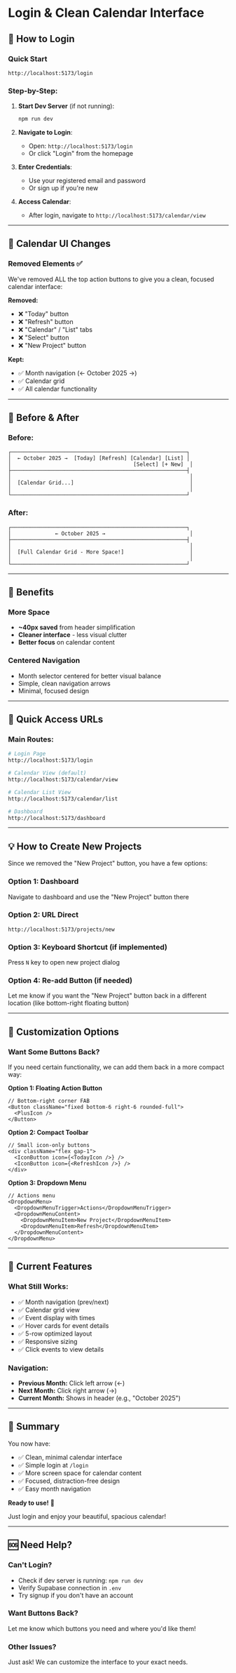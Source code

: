 # Login & Clean Calendar Interface

## 🔐 How to Login

### Quick Start
```
http://localhost:5173/login
```

### Step-by-Step:

1. **Start Dev Server** (if not running):
   ```bash
   npm run dev
   ```

2. **Navigate to Login**:
   - Open: `http://localhost:5173/login`
   - Or click "Login" from the homepage

3. **Enter Credentials**:
   - Use your registered email and password
   - Or sign up if you're new

4. **Access Calendar**:
   - After login, navigate to `http://localhost:5173/calendar/view`

---

## 🎨 Calendar UI Changes

### Removed Elements ✅

We've removed ALL the top action buttons to give you a clean, focused calendar interface:

**Removed:**
- ❌ "Today" button
- ❌ "Refresh" button
- ❌ "Calendar" / "List" tabs
- ❌ "Select" button
- ❌ "New Project" button

**Kept:**
- ✅ Month navigation (← October 2025 →)
- ✅ Calendar grid
- ✅ All calendar functionality

---

## 📸 Before & After

### Before:
```
┌────────────────────────────────────────────────────────┐
│  ← October 2025 →  [Today] [Refresh] [Calendar] [List] │
│                                       [Select] [+ New]  │
├────────────────────────────────────────────────────────┤
│                                                         │
│  [Calendar Grid...]                                     │
│                                                         │
└────────────────────────────────────────────────────────┘
```

### After:
```
┌────────────────────────────────────────────────────────┐
│              ← October 2025 →                           │
├────────────────────────────────────────────────────────┤
│                                                         │
│  [Full Calendar Grid - More Space!]                     │
│                                                         │
└────────────────────────────────────────────────────────┘
```

---

## 🎯 Benefits

### More Space
- **~40px saved** from header simplification
- **Cleaner interface** - less visual clutter
- **Better focus** on calendar content

### Centered Navigation
- Month selector centered for better visual balance
- Simple, clean navigation arrows
- Minimal, focused design

---

## 🚀 Quick Access URLs

### Main Routes:
```bash
# Login Page
http://localhost:5173/login

# Calendar View (default)
http://localhost:5173/calendar/view

# Calendar List View
http://localhost:5173/calendar/list

# Dashboard
http://localhost:5173/dashboard
```

---

## 💡 How to Create New Projects

Since we removed the "New Project" button, you have a few options:

### Option 1: Dashboard
Navigate to dashboard and use the "New Project" button there

### Option 2: URL Direct
```
http://localhost:5173/projects/new
```

### Option 3: Keyboard Shortcut (if implemented)
Press `N` key to open new project dialog

### Option 4: Re-add Button (if needed)
Let me know if you want the "New Project" button back in a different location (like bottom-right floating button)

---

## 🔧 Customization Options

### Want Some Buttons Back?

If you need certain functionality, we can add them back in a more compact way:

**Option 1: Floating Action Button**
```tsx
// Bottom-right corner FAB
<Button className="fixed bottom-6 right-6 rounded-full">
  <PlusIcon />
</Button>
```

**Option 2: Compact Toolbar**
```tsx
// Small icon-only buttons
<div className="flex gap-1">
  <IconButton icon={<TodayIcon />} />
  <IconButton icon={<RefreshIcon />} />
</div>
```

**Option 3: Dropdown Menu**
```tsx
// Actions menu
<DropdownMenu>
  <DropdownMenuTrigger>Actions</DropdownMenuTrigger>
  <DropdownMenuContent>
    <DropdownMenuItem>New Project</DropdownMenuItem>
    <DropdownMenuItem>Refresh</DropdownMenuItem>
  </DropdownMenuContent>
</DropdownMenu>
```

---

## 📱 Current Features

### What Still Works:
- ✅ Month navigation (prev/next)
- ✅ Calendar grid view
- ✅ Event display with times
- ✅ Hover cards for event details
- ✅ 5-row optimized layout
- ✅ Responsive sizing
- ✅ Click events to view details

### Navigation:
- **Previous Month:** Click left arrow (←)
- **Next Month:** Click right arrow (→)
- **Current Month:** Shows in header (e.g., "October 2025")

---

## 🎉 Summary

You now have:
- ✅ Clean, minimal calendar interface
- ✅ Simple login at `/login`
- ✅ More screen space for calendar content
- ✅ Focused, distraction-free design
- ✅ Easy month navigation

**Ready to use!** 🚀

Just login and enjoy your beautiful, spacious calendar!

---

## 🆘 Need Help?

### Can't Login?
- Check if dev server is running: `npm run dev`
- Verify Supabase connection in `.env`
- Try signup if you don't have an account

### Want Buttons Back?
Let me know which buttons you need and where you'd like them!

### Other Issues?
Just ask! We can customize the interface to your exact needs.
